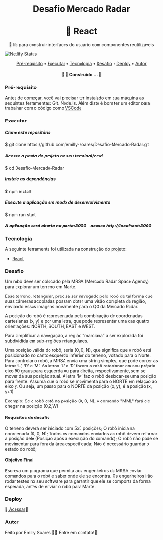 <h1 align="center">Desafio Mercado Radar</h1>
<h1 align="center">
    <a href="https://pt-br.reactjs.org/">🔗 React</a>
</h1>
<p align="center">🚀 lib para construir interfaces do usuário com componentes reutilizáveis</p>

[![Netlify Status](https://api.netlify.com/api/v1/badges/b5021192-97de-490d-a115-c26260106c8b/deploy-status)](https://app.netlify.com/sites/desafio-robo/deploys)

<p align="center">
<a href="#Pré-requisito">Pré-requisito</a> •
<a href="#Executar">Executar</a> •
 <a href="#Tecnologia">Tecnologia</a> • 
 <a href="#Desafio">Desafio</a> •
<a href="#Deploy">Deploy</a> •
 <a href="#autor">Autor</a>
</p>

<h4 align="center"> 
	🚧 🚀 Construído ...  🚧
</h4>


### Pré-requisito

Antes de começar, você vai precisar ter instalado em sua máquina as seguintes ferramentas:
[Git](https://git-scm.com), [Node.js](https://nodejs.org/en/). 
Além disto é bom ter um editor para trabalhar com o código como [VSCode](https://code.visualstudio.com/)


### Executar
<h5> Clone este repositório</h5>
$ git clone https://github.com/emilly-soares/Desafio-Mercado-Radar.git</>
<h5>Acesse a pasta do projeto no seu terminal/cmd</h5>
$ cd Desafio-Mercado-Radar
<h5>Instale as dependências</h5>
$ npm install
<h5>Execute a aplicação em modo de desenvolvimento</h5>
$ npm run start

<h5> A aplicação será aberta na porta:3000 - acesse http://localhost:3000</h5>


### Tecnologia 

A seguinte ferramenta foi utilizada na construção do projeto:
- [React](https://pt-br.reactjs.org/)


### Desafio
 
Um robô deve ser colocado pela MRSA (Mercado Radar Space Agency) para explorar um terreno em Marte.
 
Esse terreno, retangular, precisa ser navegado pelo robô de tal forma que suas câmeras acopladas possam obter uma visão completa da região, enviando essas imagens novamente para o QG da Mercado Radar.
 
A posição do robô é representada pela combinação de coordenadas cartesianas (x, y) e por uma letra, que pode representar uma das quatro orientações: NORTH, SOUTH, EAST e WEST.
 
Para simplificar a navegação, a região “marciana” a ser explorada foi subdividida em sub-regiões retangulares.
 
Uma posição válida do robô, seria (0, 0, N), que significa que o robô está posicionado no canto esquerdo inferior do terreno, voltado para o Norte.
Para controlar o robô, a MRSA envia uma string simples, que pode conter as letras ‘L’, ‘R’ e ‘M’. As letras ‘L’ e ‘R’ fazem o robô rotacionar em seu próprio eixo 90 graus para esquerda ou para direita, respectivamente, sem se mover da sua posição atual. A letra ‘M’ faz o robô deslocar-­se uma posição para frente.
Assuma que o robô se movimenta para o NORTE em relação ao eixo y. Ou seja, um passo para o NORTE da posição (x, y), é a posição (x, y+1)
 
Exemplo: Se o robô está na posição (0, 0, N), o comando "MML" fará ele chegar na posição (0,2,W)
 
<h4>Requisitos do desafio</h4>
 
O terreno deverá ser iniciado com 5x5 posições;
O robô inicia na coordenada (0, 0, N);
Todos os comandos enviados ao robô devem retornar a posição dele (Posição após a execução do comando);
O robô não pode se movimentar para fora da área especificada;
Não é necessário guardar o estado do robô;
 
<h4>Objetivo Final</h4>
 
Escreva um programa que permita aos engenheiros da MRSA enviar comandos para o robô e saber onde ele se encontra. Os engenheiros irão rodar testes no seu software para garantir que ele se comporta da forma esperada, antes de enviar o robô para Marte.


### Deploy 
🔗<a href="[desafio-robo.netlify.app](https://desafio-robo.netlify.app/)"> Acessar</a>🚀


### Autor
Feito por Emilly Soares 👋🏽 Entre em contato!🚀


